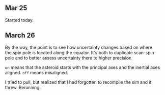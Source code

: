 ## Mar 25

Started today.

## March 26

By the way, the point is to see how uncertainty changes based on where the spin pole is located along the equator. It's both to duplicate scan-spin-pole and to better assess uncertainty there to higher precision.

`on` means that the asteroid starts with the principal axes and the inertial axes aligned. `off` means misaligned.

I tried to pull, but realized that I had forgotten to recompile the sim and it threw. Rerunning.